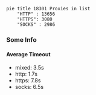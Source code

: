 
```mermaid
pie title 18301 Proxies in list
    "HTTP" : 13656
    "HTTPS": 3080
    "SOCKS" : 2986
```

### Some Info
#### Average Timeout

- mixed: 3.5s
- http: 1.7s
- https: 7.8s
- socks: 6.5s